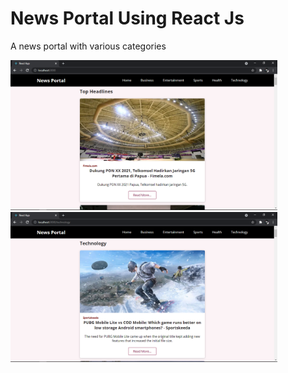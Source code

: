 # News Portal Using React Js

A news portal with various categories 

<img height="240px" src="screenshots/1.png"> <img height="240px" src="screenshots/2.png">
